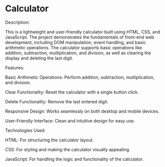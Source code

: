 # Calculator

Description:

This is a lightweight and user-friendly calculator built using HTML, CSS, and JavaScript. The project demonstrates the fundamentals of front-end web development, including DOM manipulation, event handling, and basic arithmetic operations. The calculator supports basic operations like addition, subtraction, multiplication, and division, as well as clearing the display and deleting the last digit.

Features:

Basic Arithmetic Operations: Perform addition, subtraction, multiplication, and division.

Clear Functionality: Reset the calculator with a single button click.

Delete Functionality: Remove the last entered digit.

Responsive Design: Works seamlessly on both desktop and mobile devices.

User-Friendly Interface: Clean and intuitive design for easy use.

Technologies Used:

HTML: For structuring the calculator layout.

CSS: For styling and making the calculator visually appealing.

JavaScript: For handling the logic and functionality of the calculator.
